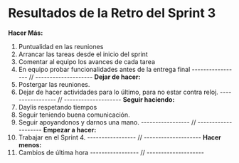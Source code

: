 # Resultados de la Retro  del Sprint 3
**Hacer Más:**
1. Puntualidad en las reuniones
2. Arrancar las tareas desde el inicio del sprint
3. Comentar al equipo los avances de cada tarea
4. En equipo probar funcionalidades antes de la entrega final
----------------- // --------------------
**Dejar de hacer:**
1. Postergar las reuniones.
2. Dejar de hacer actividades para lo último, para no estar contra reloj.
----------------- // --------------------
**Seguir haciendo:**
1. Daylis respetando tiempos
2. Seguir teniendo buena comunicación.
3. Seguir apoyandonos y darnos una mano.
----------------- // --------------------
**Empezar a hacer:**
1. Trabajar en el Sprint 4.
----------------- // --------------------
**Hacer menos:**
1. Cambios de última hora
----------------- // --------------------